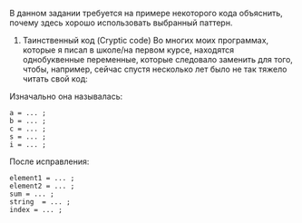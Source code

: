 В данном задании требуется на примере некоторого кода объяснить, почему здесь хорошо использовать выбранный паттерн.

1. Таинственный код (Cryptic code)
Во многих моих программах, которые я писал в школе/на первом курсе, находятся однобуквенные переменные, которые следовало заменить для того, чтобы, например, сейчас спустя несколько лет было не так тяжело читать свой код:


Изначально она называлась:
```С++
a = ... ;
b = ... ;
c = ... ;
s = ... ;
i = ... ;
```
После исправления:
```С++
element1 = ... ;
element2 = ... ;
sum = ... ;
string  = ... ;
index = ... ;
```
